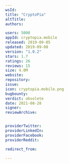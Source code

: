 ```yaml
---
wsId: 
title: "CryptoPia"
altTitle: 
authors:

users: 5000
appId: cryptopia.mobile
released: 2019-09-05
updated: 2019-09-08
version: "1.0.2"
stars: 1.7
ratings: 26
reviews: 15
size: 4.0M
website: 
repository: 
issue: 
icon: cryptopia.mobile.png
bugbounty: 
verdict: obsolete
date: 2021-08-28
signer: 
reviewArchive:


providerTwitter: 
providerLinkedIn: 
providerFacebook: 
providerReddit: 

redirect_from:

---
```



